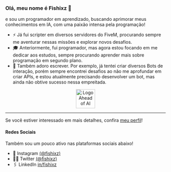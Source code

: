 ### Olá, meu nome é Fishixz 👋

e sou um programador em aprendizado, buscando aprimorar meus conhecimentos em IA, com uma paixão intensa pela programação!

- ⚡️ Já fui scripter em diversos servidores do FiveM, procurando sempre me aventurar nessas missões e explorar novos desafios.
- 🎓 Anteriormente, fui programador, mas agora estou focando em me dedicar aos estudos, sempre procurando aprender mais sobre programação em segundo plano.
- 🤖 Também adoro escrever. Por exemplo, já tentei criar diversos Bots de interação, porém sempre encontrei desafios ao não me aprofundar em criar APIs, e estou atualmente precisando desenvolver um bot, mas ainda não obtive sucesso nessa empreitada.
  
<div align="center">
<a href="https://magazine.sebastianraschka.com"> <img src="figures/ahead-of-ai-logo.jpg" alt="Logo Ahead of AI" height="60px"></a></div>

---

Se você estiver interessado em mais detalhes, confira [meu perfil](https://github.com/fishixz)!

#### Redes Sociais

Também sou um pouco ativo nas plataformas sociais abaixo!

- 📸 Instagram [(@fishixz)](https://www.instagram.com/fishixz)
- 👨‍💻 Twitter [(@fishixz)](https://twitter.com/fishixz)
- 🖇️ LinkedIn [in/fishixz](https://www.linkedin.com/in/edmundo-luis-0b590b2b1?utm_source=share&utm_campaign=share_via&utm_content=profile&utm_medium=android_app)
